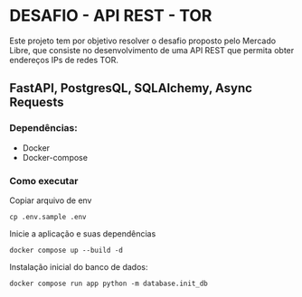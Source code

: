 # DESAFIO - API REST - TOR

Este projeto tem por objetivo resolver o desafio proposto pelo Mercado Libre, que consiste no desenvolvimento de uma API REST que permita obter endereços IPs de redes TOR.

## FastAPI, PostgresQL, SQLAlchemy, Async Requests

### Dependências:
- Docker
- Docker-compose

### Como executar

Copiar arquivo de env

```
cp .env.sample .env
```

Inicie a aplicação e suas dependências

``` 
docker compose up --build -d
```

Instalação inicial do banco de dados:

```
docker compose run app python -m database.init_db
```
